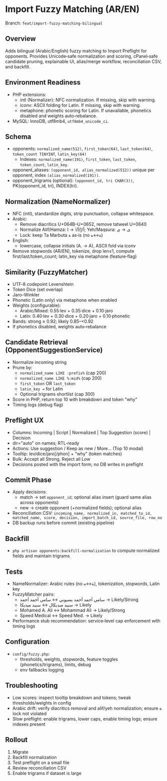 # Import Fuzzy Matching (AR/EN)

Branch: `feat/import-fuzzy-matching-bilingual`

## Overview
Adds bilingual (Arabic/English) fuzzy matching to Import Preflight for opponents. Provides Unicode‑safe normalization and scoring, cPanel‑safe candidate pruning, explainable UI, alias/merge workflow, reconciliation CSV, and backfill.

## Environment Readiness
- PHP extensions:
  - intl (Normalizer): NFC normalization. If missing, skip with warning.
  - iconv: ASCII folding for Latin. If missing, skip with warning.
  - metaphone: phonetic scoring for Latin. If unavailable, phonetics disabled and weights auto‑rebalance.
- MySQL: InnoDB, utf8mb4, `utf8mb4_unicode_ci`.

## Schema
- opponents: `normalized_name(512)`, `first_token(64)`, `last_token(64)`, `token_count TINYINT`, `latin_key(64)`
  - Indexes: `normalized_name(191)`, `first_token`, `last_token`, `token_count`, `latin_key`.
- opponent_aliases: `(opponent_id, alias_normalized(512))` unique per opponent, index `(alias_normalized(191))`.
- opponent_trigrams (optional): `(opponent_id, tri CHAR(3))`, PK(opponent_id, tri), INDEX(tri).

## Normalization (NameNormalizer)
- NFC (intl), standardize digits, strip punctuation, collapse whitespace.
- Arabic:
  - Remove diacritics U+064B–U+0652, remove tatweel U+0640
  - Normalize Alif/Hamza: أ/إ/آ/ٱ → ا; Yeh/Maqsura: ى → ي
  - Lock: keep Ta Marbuta ة as‑is (no ة↔ه)
- English:
  - lowercase, collapse initials (A. → A), ASCII fold via iconv
- Remove stopwords (AR/EN), tokenize, drop len≤1, compute first/last/token_count; latin_key via metaphone (feature‑flag)

## Similarity (FuzzyMatcher)
- UTF‑8 codepoint Levenshtein
- Token Dice (set overlap)
- Jaro–Winkler
- Phonetic (Latin only) via metaphone when enabled
- Weights (configurable):
  - Arabic/Mixed: 0.55·lev + 0.35·dice + 0.10·jaro
  - Latin: 0.40·lev + 0.30·dice + 0.20·jaro + 0.10·phonetic
- Bands: strong ≥ 0.92; likely 0.85–<0.92
- If phonetics disabled, weights auto‑rebalance

## Candidate Retrieval (OpponentSuggestionService)
- Normalize incoming string
- Prune by:
  - `normalized_name LIKE :prefix%` (cap 200)
  - `normalized_name LIKE %:mid%` (cap 200)
  - `first_token` OR `last_token`
  - `latin_key =` for Latin
  - Optional trigrams shortlist (cap 300)
- Score in PHP, return top 10 with breakdown and token "why"
- Timing logs (debug flag)

## Preflight UX
- Columns: Incoming | Script | Normalized | Top Suggestion (score) | Decision
- dir="auto" on names; RTL‑ready
- Actions: Use suggestion / Keep as new / More… (Top 10 modal)
- Tooltip: lev/dice/jaro[/phon] + “why” (token matches)
- Bulk: Accept all Strong, Reject all Low
- Decisions posted with the import form; no DB writes in preflight

## Commit Phase
- Apply decisions:
  - match → set `opponent_id`; optional alias insert (guard same alias across opponents)
  - new → create opponent (+normalized fields); optional alias
- Reconciliation CSV: `incoming_name, normalized_in, matched_to_id, matched_name, score, decision, import_batch_id, source_file, row_no`
- DB backup runs before commit (existing pipeline)

## Backfill
- `php artisan opponents:backfill-normalization` to compute normalized fields and maintain trigrams

## Tests
- NameNormalizer: Arabic rules (no ة↔ه), tokenization, stopwords, Latin key
- FuzzyMatcher pairs:
  - سامي أحمد أحمد بسيوني ↔ سامي أحمد أحمد → Likely/Strong
  - سبيد ميديكال ↔ سبيد ميديكا → Likely
  - Mohamed A. Ali ↔ Mohammad Ali → Likely/Strong
  - Speed Medical ↔ Speed Med. → Likely
- Performance stub recommendation: service‑level cap enforcement with timing logs

## Configuration
- `config/fuzzy.php`:
  - thresholds, weights, stopwords, feature toggles (phonetics/trigrams), limits, debug
  - env fallbacks logging

## Troubleshooting
- Low scores: inspect tooltip breakdown and tokens; tweak thresholds/weights in config
- Arabic drift: verify diacritics removal and alif/yeh normalization; ensure ة lock not violated
- Slow preflight: enable trigrams, lower caps, enable timing logs; ensure indexes present

## Rollout
1. Migrate
2. Backfill normalization
3. Test preflight on a small file
4. Review reconciliation CSV
5. Enable trigrams if dataset is large
